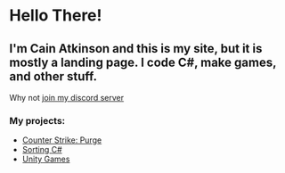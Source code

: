 # Hello There!
## I'm Cain Atkinson and this is my site, but it is mostly a landing page. I code C#, make games, and other stuff.
Why not [join my discord server](https://discord.gg/9ZXzEGd)
### My projects:
- [Counter Strike: Purge](CSPurge)
- [Sorting C#](sortingCsharp)
- [Unity Games](UnityGames)
